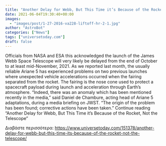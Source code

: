 ```yaml
---
title: "Another Delay for Webb, But This Time it’s Because of the Rocket, Not the Telescope"
date: 2021-06-04T19:30:40+00:00
images:
  - "images/post/1-27-2016-va228-liftoff-hr-2-1.jpg"
author: "AstroBot"
categories: ["News"]
tags: ["universetoday.com"]
draft: false
---
```


Officials from NASA and ESA this acknowledged the launch of the James Webb Space Telescope will very likely be delayed from the end of October to at least mid-November, 2021. As we reported last month, the usually reliable Ariane 5 has experienced problems on two previous launches where unexpected vehicle accelerations occurred when the fairing separated from the rocket. The fairing is the nose cone used to protect a spacecraft payload during launch and acceleration through Earth’s atmosphere. “Indeed, there was an anomaly which has been mentioned recently in the media,” said Daniel de Chambure, acting head of Ariane 5 adaptations, during a media briefing on JWST. “The origin of the problem has been found; corrective actions have been taken.” Continue reading “Another Delay for Webb, But This Time it’s Because of the Rocket, Not the Telescope” 

Διαβάστε περισσότερα: https://www.universetoday.com/151378/another-delay-for-webb-but-this-time-its-because-of-the-rocket-not-the-telescope/
